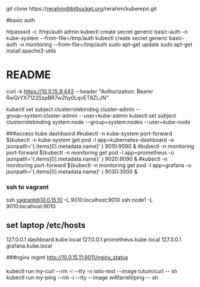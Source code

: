 

git clone https://rerahim@bitbucket.org/rerahim/kuberepo.git

#basic auth

htpasswd -c /tmp/auth admin
kubectl create secret generic basic-auth -n kube-system --from-file=/tmp/auth
kubectl create secret generic basic-auth -n monitoring --from-file=/tmp/auth
sudo apt-get update
sudo apt-get install apache2-utils

# README #

curl -k https://10.0.15.9:443 --header "Authorization: Bearer RwGrYX7122SzpBR7w2hy0LqvET8ZLJN"

kubectl set subject clusterrolebinding cluster-admin --group=system:cluster-admin --user=kube-admin
kubectl set subject clusterrolebinding system:node --group=system:nodes --user=kube-node

###access kube dashbaord
#kubectl -n kube-system port-forward $(kubectl -n kube-system get pod -l app=kubernetes-dashboard -o jsonpath='{.items[0].metadata.name}' ) 9010:9090 &
#kubectl -n monitoring port-forward $(kubectl -n monitoring get pod -l app=prometheus -o jsonpath='{.items[0].metadata.name}' ) 9020:9090 &
#kubectl -n monitoring port-forward $(kubectl -n monitoring get pod -l app=grafana -o jsonpath='{.items[0].metadata.name}' ) 9030:3000 &

### ssh to vagrant
ssh vagrant@10.0.15.10  -L 9010:localhost:9010 
ssh node1 -L 9010:localhost:9010

## set laptop /etc/hosts
127.0.0.1 dashboard.kube.local
127.0.0.1 prometheus.kube.local
127.0.0.1 grafana.kube.local

###nginx mgmt
http://10.0.15.11:9011/nginx_status



####

kubectl run my-curl --rm -i --tty -n istio-test --image tutum/curl -- sh
kubectl run my-ping --rm -i --tty  --image willfarrell/ping -- sh


